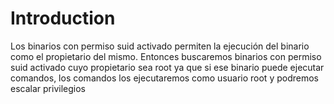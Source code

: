 # Introduction
Los binarios con permiso suid activado permiten la ejecución del binario como el propietario del mismo. Entonces buscaremos binarios con permiso suid activado cuyo propietario sea root ya que si ese binario puede ejecutar comandos, los comandos los ejecutaremos como usuario root y podremos escalar privilegios